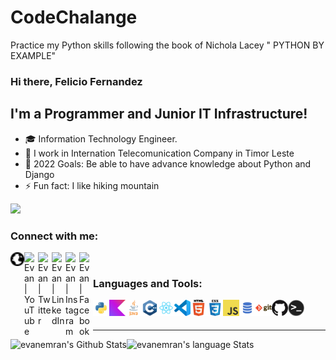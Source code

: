 # CodeChalange
Practice my Python skills following the book of Nichola Lacey " PYTHON BY EXAMPLE"


### Hi there, Felicio Fernandez


## I'm a Programmer and Junior IT Infrastructure!
- 🎓 Information Technology Engineer.
- 🔭 I work in Internation Telecomunication Company in Timor Leste
- 🥅 2022 Goals: Be able to have advance knowledge about Python and Django
- ⚡ Fun fact: I like hiking mountain 

![](https://komarev.com/ghpvc/?username=evanemran&color=brightgreen&style=plastic)

### Connect with me:

[<img align="left" alt="Evan" width="22px" src="https://raw.githubusercontent.com/iconic/open-iconic/master/svg/globe.svg" />][website]
[<img align="left" alt="Evan | YouTube" width="22px" src="https://cdn.jsdelivr.net/npm/simple-icons@v3/icons/youtube.svg" />][youtube]
[<img align="left" alt="Evan | Twitter" width="22px" src="https://cdn.jsdelivr.net/npm/simple-icons@v3/icons/twitter.svg" />][twitter]
[<img align="left" alt="Evan | LinkedIn" width="22px" src="https://cdn.jsdelivr.net/npm/simple-icons@v3/icons/linkedin.svg" />][linkedin]
[<img align="left" alt="Evan | Instagram" width="22px" src="https://cdn.jsdelivr.net/npm/simple-icons@v3/icons/instagram.svg" />][instagram]
[<img align="left" alt="Evan | Facebook" width="22px" src="https://cdn.jsdelivr.net/npm/simple-icons@3.4.0/icons/facebook.svg" />][facebook]

<br />

### Languages and Tools:


[<img align="left" alt="Gatsby" width="26px" src="https://raw.githubusercontent.com/github/explore/80688e429a7d4ef2fca1e82350fe8e3517d3494d/topics/python/python.png" />][pythonprojectplaylist]
[<img align="left" alt="React" width="26px" src="https://raw.githubusercontent.com/github/explore/80688e429a7d4ef2fca1e82350fe8e3517d3494d/topics/kotlin/kotlin.png" />][website]
[<img align="left" alt="GraphQL" width="26px" src="https://raw.githubusercontent.com/github/explore/80688e429a7d4ef2fca1e82350fe8e3517d3494d/topics/java/java.png" />][website]
[<img align="left" alt="Node.js" width="26px" src="https://raw.githubusercontent.com/github/explore/80688e429a7d4ef2fca1e82350fe8e3517d3494d/topics/cpp/cpp.png" />][website]
[<img align="left" alt="Deno" width="26px" src="https://raw.githubusercontent.com/github/explore/80688e429a7d4ef2fca1e82350fe8e3517d3494d/topics/react/react.png" />][website]
[<img align="left" alt="Visual Studio Code" width="26px" src="https://raw.githubusercontent.com/github/explore/80688e429a7d4ef2fca1e82350fe8e3517d3494d/topics/visual-studio-code/visual-studio-code.png" />][website]
[<img align="left" alt="HTML5" width="26px" src="https://raw.githubusercontent.com/github/explore/80688e429a7d4ef2fca1e82350fe8e3517d3494d/topics/html/html.png" />][website]
[<img align="left" alt="CSS3" width="26px" src="https://raw.githubusercontent.com/github/explore/80688e429a7d4ef2fca1e82350fe8e3517d3494d/topics/css/css.png" />][website]
[<img align="left" alt="JavaScript" width="26px" src="https://raw.githubusercontent.com/github/explore/80688e429a7d4ef2fca1e82350fe8e3517d3494d/topics/javascript/javascript.png" />][website]
[<img align="left" alt="SQL" width="26px" src="https://raw.githubusercontent.com/github/explore/80688e429a7d4ef2fca1e82350fe8e3517d3494d/topics/sql/sql.png" />][website]
[<img align="left" alt="Git" width="26px" src="https://raw.githubusercontent.com/github/explore/80688e429a7d4ef2fca1e82350fe8e3517d3494d/topics/git/git.png" />][website]
[<img align="left" alt="GitHub" width="26px" src="https://raw.githubusercontent.com/github/explore/78df643247d429f6cc873026c0622819ad797942/topics/github/github.png" />][website]
[<img align="left" alt="HTML5" width="26px" src="https://raw.githubusercontent.com/github/explore/80688e429a7d4ef2fca1e82350fe8e3517d3494d/topics/terminal/terminal.png" />][website]

<br />
<br />

---

<img align="left" alt="evanemran's Github Stats" src="https://github-readme-stats.vercel.app/api?username=evanemran&show_icons=true&hide_border=true&hide=issues,contribs" />

<img align="left" alt="evanemran's language Stats" src="https://github-readme-stats.vercel.app/api/top-langs/?username=evanemran&show_icons=true&hide_border=true" />

[website]: https://atsabefelicio.com/
[twitter]: https://atsabefelicio.com/
[youtube]: https://atsabefelicio.com/
[instagram]: https://atsabefelicio.com/
[linkedin]: https://atsabefelicio.com/
[facebook]: https://atsabefelicio.com/
[pythonprojectplaylist]: https://atsabefelicio.com/
[androidplaylist]: https://atsabefelicio.com/
